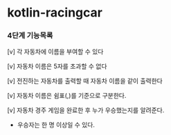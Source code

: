 # kotlin-racingcar

### 4단계 기능목록
[v] 각 자동차에 이름을 부여할 수 있다

[v] 자동차 이름은 5자를 초과할 수 없다

[v] 전진하는 자동차를 출력할 때 자동차 이름을 같이 출력한다

[v] 자동차 이름은 쉼표(,)를 기준으로 구분한다.

[v]  자동차 경주 게임을 완료한 후 누가 우승했는지를 알려준다.
- 우승자는 한 명 이상일 수 있다.